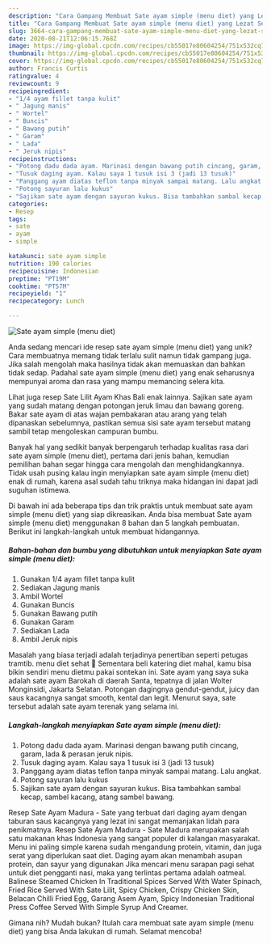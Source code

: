 ```yaml
---
description: "Cara Gampang Membuat Sate ayam simple (menu diet) yang Lezat Sekali"
title: "Cara Gampang Membuat Sate ayam simple (menu diet) yang Lezat Sekali"
slug: 3664-cara-gampang-membuat-sate-ayam-simple-menu-diet-yang-lezat-sekali
date: 2020-08-21T12:06:15.768Z
image: https://img-global.cpcdn.com/recipes/cb55017e80604254/751x532cq70/sate-ayam-simple-menu-diet-foto-resep-utama.jpg
thumbnail: https://img-global.cpcdn.com/recipes/cb55017e80604254/751x532cq70/sate-ayam-simple-menu-diet-foto-resep-utama.jpg
cover: https://img-global.cpcdn.com/recipes/cb55017e80604254/751x532cq70/sate-ayam-simple-menu-diet-foto-resep-utama.jpg
author: Francis Curtis
ratingvalue: 4
reviewcount: 9
recipeingredient:
- "1/4 ayam fillet tanpa kulit"
- " Jagung manis"
- " Wortel"
- " Buncis"
- " Bawang putih"
- " Garam"
- " Lada"
- " Jeruk nipis"
recipeinstructions:
- "Potong dadu dada ayam. Marinasi dengan bawang putih cincang, garam, lada &amp; perasan jeruk nipis."
- "Tusuk daging ayam. Kalau saya 1 tusuk isi 3 (jadi 13 tusuk)"
- "Panggang ayam diatas teflon tanpa minyak sampai matang. Lalu angkat."
- "Potong sayuran lalu kukus"
- "Sajikan sate ayam dengan sayuran kukus. Bisa tambahkan sambal kecap, sambel kacang, atang sambel bawang."
categories:
- Resep
tags:
- sate
- ayam
- simple

katakunci: sate ayam simple 
nutrition: 190 calories
recipecuisine: Indonesian
preptime: "PT19M"
cooktime: "PT57M"
recipeyield: "1"
recipecategory: Lunch

---
```



![Sate ayam simple (menu diet)](https://img-global.cpcdn.com/recipes/cb55017e80604254/751x532cq70/sate-ayam-simple-menu-diet-foto-resep-utama.jpg)

Anda sedang mencari ide resep sate ayam simple (menu diet) yang unik? Cara membuatnya memang tidak terlalu sulit namun tidak gampang juga. Jika salah mengolah maka hasilnya tidak akan memuaskan dan bahkan tidak sedap. Padahal sate ayam simple (menu diet) yang enak seharusnya mempunyai aroma dan rasa yang mampu memancing selera kita.

Lihat juga resep Sate Lilit Ayam Khas Bali enak lainnya. Sajikan sate ayam yang sudah matang dengan potongan jeruk limau dan bawang goreng. Bakar sate ayam di atas wajan pembakaran atau arang yang telah dipanaskan sebelumnya, pastikan semua sisi sate ayam tersebut matang sambil tetap mengoleskan campuran bumbu.

Banyak hal yang sedikit banyak berpengaruh terhadap kualitas rasa dari sate ayam simple (menu diet), pertama dari jenis bahan, kemudian pemilihan bahan segar hingga cara mengolah dan menghidangkannya. Tidak usah pusing kalau ingin menyiapkan sate ayam simple (menu diet) enak di rumah, karena asal sudah tahu triknya maka hidangan ini dapat jadi suguhan istimewa.


Di bawah ini ada beberapa tips dan trik praktis untuk membuat sate ayam simple (menu diet) yang siap dikreasikan. Anda bisa membuat Sate ayam simple (menu diet) menggunakan 8 bahan dan 5 langkah pembuatan. Berikut ini langkah-langkah untuk membuat hidangannya.

<!--inarticleads1-->

##### Bahan-bahan dan bumbu yang dibutuhkan untuk menyiapkan Sate ayam simple (menu diet):

1. Gunakan 1/4 ayam fillet tanpa kulit
1. Sediakan  Jagung manis
1. Ambil  Wortel
1. Gunakan  Buncis
1. Gunakan  Bawang putih
1. Gunakan  Garam
1. Sediakan  Lada
1. Ambil  Jeruk nipis


Masalah yang biasa terjadi adalah terjadinya penertiban seperti petugas tramtib. menu diet sehat 🌽 Sementara beli katering diet mahal, kamu bisa bikin sendiri menu dietmu pakai sontekan ini. Sate ayam yang saya suka adalah sate ayam Barokah di daerah Santa, tepatnya di jalan Wolter Monginsidi, Jakarta Selatan. Potongan dagingnya gendut-gendut, juicy dan saus kacangnya sangat smooth, kental dan legit. Menurut saya, sate tersebut adalah sate ayam terenak yang selama ini. 

<!--inarticleads2-->

##### Langkah-langkah menyiapkan Sate ayam simple (menu diet):

1. Potong dadu dada ayam. Marinasi dengan bawang putih cincang, garam, lada &amp; perasan jeruk nipis.
1. Tusuk daging ayam. Kalau saya 1 tusuk isi 3 (jadi 13 tusuk)
1. Panggang ayam diatas teflon tanpa minyak sampai matang. Lalu angkat.
1. Potong sayuran lalu kukus
1. Sajikan sate ayam dengan sayuran kukus. Bisa tambahkan sambal kecap, sambel kacang, atang sambel bawang.


Resep Sate Ayam Madura - Sate yang terbuat dari daging ayam dengan taburan saus kacangnya yang lezat ini sangat memanjakan lidah para penikmatnya. Resep Sate Ayam Madura - Sate Madura merupakan salah satu makanan khas Indonesia yang sangat populer di kalangan masyarakat. Menu ini paling simple karena sudah mengandung protein, vitamin, dan juga serat yang diperlukan saat diet. Daging ayam akan menambah asupan protein, dan sayur yang digunakan Jika mencari menu sarapan pagi sehat untuk diet pengganti nasi, maka yang terlintas pertama adalah oatmeal. Balinese Steamed Chicken In Traditional Spices Served With Water Spinach, Fried Rice Served With Sate Lilit, Spicy Chicken, Crispy Chicken Skin, Belacan Chilli Fried Egg, Garang Asem Ayam, Spicy Indonesian Traditional Press Coffee Served With Simple Syrup And Creamer. 

Gimana nih? Mudah bukan? Itulah cara membuat sate ayam simple (menu diet) yang bisa Anda lakukan di rumah. Selamat mencoba!
